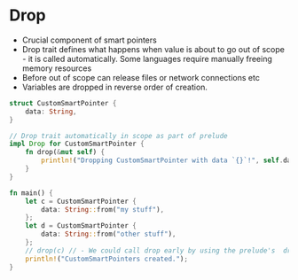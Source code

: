 # Drop

- Crucial component of smart pointers
- Drop trait defines what happens when value is about to go out of scope - it is called automatically. Some languages require manually freeing memory resources
- Before out of scope can release files or network connections etc
- Variables are dropped in reverse order of creation.

```rust
struct CustomSmartPointer {
    data: String,
}

// Drop trait automatically in scope as part of prelude
impl Drop for CustomSmartPointer {
    fn drop(&mut self) {
        println!("Dropping CustomSmartPointer with data `{}`!", self.data);
    }
}

fn main() {
    let c = CustomSmartPointer {
        data: String::from("my stuff"),
    };
    let d = CustomSmartPointer {
        data: String::from("other stuff"),
    };
    // drop(c) // - We could call drop early by using the prelude's  drop e.g. may do this if we had a smart pointer that managed locks for example
    println!("CustomSmartPointers created.");
}
```
